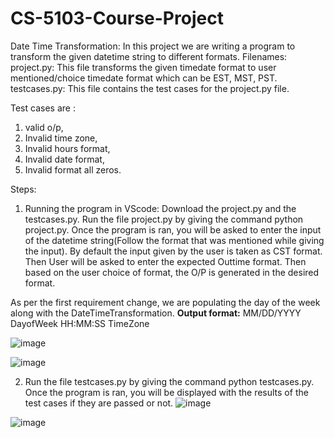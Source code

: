 # CS-5103-Course-Project
Date Time Transformation: In this project we are writing a program to transform the given datetime string to different formats.
Filenames:
project.py: This file transforms the given timedate format to user mentioned/choice timedate format which can be EST, MST, PST.
testcases.py: This file contains the test cases for the project.py file. 

Test cases are : 
1. valid o/p, 
2. Invalid time zone, 
3. Invalid hours format, 
4. Invalid date format, 
5. Invalid format all zeros.

Steps:

1) Running the program in VScode:
Download the project.py and the testcases.py.
Run the file project.py by giving the command python project.py. Once the program is ran, you will be asked to enter the input of the datetime string(Follow the format that was mentioned while giving the input). By default the input given by the user is taken as CST format. Then User will be asked to enter the expected Outtime format. Then based on the user choice of format, the O/P is generated in the desired format.

As per the first requirement change, we are populating the day of the week along with the DateTimeTransformation.
**Output format:** MM/DD/YYYY DayofWeek HH:MM:SS TimeZone

![image](https://user-images.githubusercontent.com/52074918/229395719-11188407-8c56-4122-a642-decf4741efad.png)

![image](https://user-images.githubusercontent.com/52074918/229395808-6576b55e-1f91-4ac4-99ec-43784b9dc16f.png)

2) Run the file testcases.py by giving the command python testcases.py. Once the program is ran, you will be displayed with the results of the test cases if they are passed or not. 
![image](https://user-images.githubusercontent.com/52074918/229396090-2ce6035c-eedc-4058-b9ca-48c20e041b10.png)

![image](https://user-images.githubusercontent.com/52074918/229396197-014d5547-7a8b-498f-8f6b-ccfbc937afac.png)


